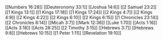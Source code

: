 [[Numbers 16:28]]
[[Deuteronomy 33:1]]
[[Joshua 14:6]]
[[2 Samuel 23:2]]
[[1 Kings 13:1]]
[[1 Kings 17:18]]
[[1 Kings 17:24]]
[[2 Kings 4:7]]
[[2 Kings 4:9]]
[[2 Kings 4:22]]
[[2 Kings 6:10]]
[[2 Kings 6:15]]
[[1 Chronicles 23:14]]
[[2 Chronicles 8:14]]
[[Micah 3:7]]
[[Mark 12:36]]
[[Luke 1:70]]
[[Acts 1:16]]
[[Acts 3:18]]
[[Acts 28:25]]
[[2 Timothy 3:15]]
[[Hebrews 3:7]]
[[Hebrews 9:8]]
[[Hebrews 10:15]]
[[1 Peter 1:11]]
[[Revelation 19:10]]
